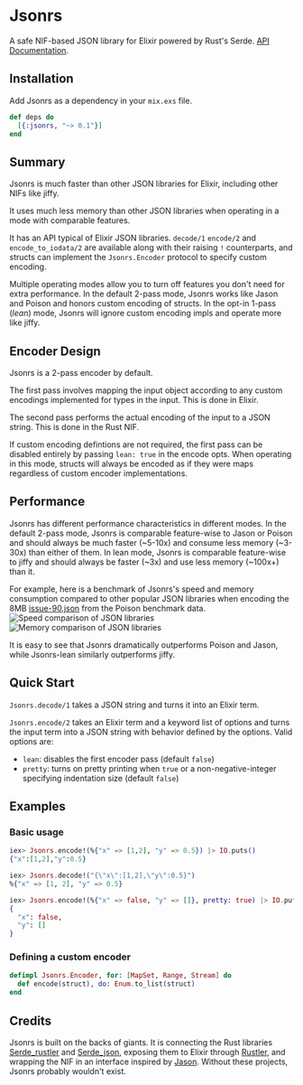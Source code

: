 # Jsonrs

A safe NIF-based JSON library for Elixir powered by Rust's Serde. [API Documentation](https://hexdocs.pm/jsonrs/Jsonrs.html).

## Installation

Add Jsonrs as a dependency in your `mix.exs` file.

```elixir
def deps do
  [{:jsonrs, "~> 0.1"}]
end
```

## Summary

Jsonrs is much faster than other JSON libraries for Elixir, including other NIFs like jiffy.

It uses much less memory than other JSON libraries when operating in a mode with comparable features.

It has an API typical of Elixir JSON libraries. `decode/1` `encode/2` and `encode_to_iodata/2` are available along with their raising `!` counterparts, and structs can implement the `Jsonrs.Encoder` protocol to specify custom encoding.

Multiple operating modes allow you to turn off features you don't need for extra performance. In the default 2-pass mode, Jsonrs works like Jason and Poison and honors custom encoding of structs. In the opt-in 1-pass (_lean_) mode, Jsonrs will ignore custom encoding impls and operate more like jiffy.

## Encoder Design

Jsonrs is a 2-pass encoder by default.

The first pass involves mapping the input object according to any custom encodings implemented for types in the input. This is done in Elixir.

The second pass performs the actual encoding of the input to a JSON string. This is done in the Rust NIF.

If custom encoding defintions are not required, the first pass can be disabled entirely by passing `lean: true` in the encode opts. When operating in this mode, structs will always be encoded as if they were maps regardless of custom encoder implementations.

## Performance

Jsonrs has different performance characteristics in different modes.
In the default 2-pass mode, Jsonrs is comparable feature-wise to Jason or Poison and should always be much faster (~5-10x) and consume less memory (~3-30x) than either of them.
In lean mode, Jsonrs is comparable feature-wise to jiffy and should always be faster (~3x) and use less memory (~100x+) than it.

For example, here is a benchmark of Jsonrs's speed and memory consumption compared to other popular JSON libraries when encoding the 8MB [issue-90.json](https://github.com/devinus/poison/blob/a4208a6252f4e58fbcc8d9fd2f4f64c99e974cc8/bench/data/issue-90.json) from the Poison benchmark data.
![Speed comparison of JSON libraries](https://raw.githubusercontent.com/benhaney/Jsonrs/bd8a008bcee93a0418646e4a8b32b8e26492fe97/bench-speed.png)
![Memory comparison of JSON libraries](https://raw.githubusercontent.com/benhaney/Jsonrs/bd8a008bcee93a0418646e4a8b32b8e26492fe97/bench-memory.png)

It is easy to see that Jsonrs dramatically outperforms Poison and Jason, while Jsonrs-lean similarly outperforms jiffy.

## Quick Start

`Jsonrs.decode/1` takes a JSON string and turns it into an Elixir term.

`Jsonrs.encode/2` takes an Elixir term and a keyword list of options and turns the input term into a JSON string with behavior defined by the options. Valid options are:
* `lean`: disables the first encoder pass (default `false`)
* `pretty`: turns on pretty printing when `true` or a non-negative-integer specifying indentation size (default `false`)

## Examples

### Basic usage
```elixir
iex> Jsonrs.encode!(%{"x" => [1,2], "y" => 0.5}) |> IO.puts()
{"x":[1,2],"y":0.5}

iex> Jsonrs.decode!("{\"x\":[1,2],\"y\":0.5}")
%{"x" => [1, 2], "y" => 0.5}

iex> Jsonrs.encode!(%{"x" => false, "y" => []}, pretty: true) |> IO.puts()
{
  "x": false,
  "y": []
}
```

### Defining a custom encoder

```elixir
defimpl Jsonrs.Encoder, for: [MapSet, Range, Stream] do
  def encode(struct), do: Enum.to_list(struct)
end
```

## Credits

Jsonrs is built on the backs of giants. It is connecting the Rust libraries [Serde_rustler](https://github.com/sunny-g/serde_rustler) and [Serde_json](https://github.com/serde-rs/json), exposing them to Elixir through [Rustler](https://github.com/rusterlium/rustler), and wrapping the NIF in an interface inspired by [Jason](https://github.com/michalmuskala/jason). Without these projects, Jsonrs probably wouldn't exist.
